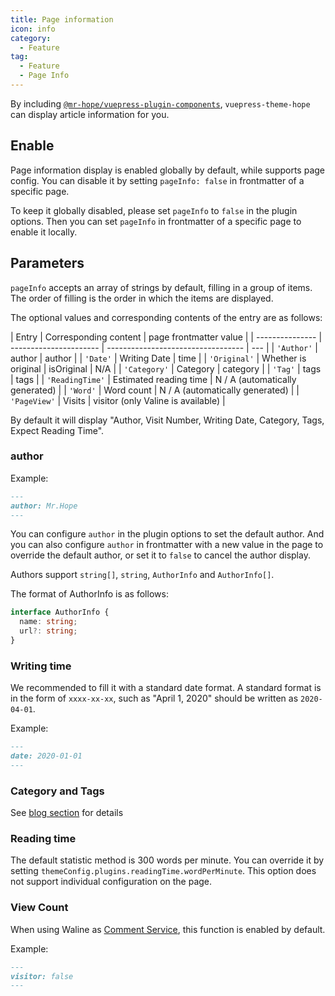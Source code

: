 ```yaml
---
title: Page information
icon: info
category:
  - Feature
tag:
  - Feature
  - Page Info
---
```


By including [`@mr-hope/vuepress-plugin-components`][components], `vuepress-theme-hope` can display article information for you.

<!-- more -->

## Enable

Page information display is enabled globally by default, while supports page config. You can disable it by setting `pageInfo: false` in frontmatter of a specific page.

To keep it globally disabled, please set `pageInfo` to `false` in the plugin options. Then you can set `pageInfo` in frontmatter of a specific page to enable it locally.

## Parameters <Badge text="Support page config" />

`pageInfo` accepts an array of strings by default, filling in a group of items. The order of filling is the order in which the items are displayed.

The optional values and corresponding contents of the entry are as follows:

| Entry           | Corresponding content  | page frontmatter value             |
| --------------- | ---------------------- | ---------------------------------- | --- |
| `'Author'`      | author                 | author                             |
| `'Date'`        | Writing Date           | time                               |
| `'Original'`    | Whether is original    | isOriginal                         | N/A |
| `'Category'`    | Category               | category                           |
| `'Tag'`         | tags                   | tags                               |
| `'ReadingTime'` | Estimated reading time | N / A (automatically generated)    |
| `'Word'`        | Word count             | N / A (automatically generated)    |
| `'PageView'`    | Visits                 | visitor (only Valine is available) |

By default it will display "Author, Visit Number, Writing Date, Category, Tags, Expect Reading Time".

### author <Badge text="Support page config" />

Example:

```md
---
author: Mr.Hope
---
```

You can configure `author` in the plugin options to set the default author. And you can also configure `author` in frontmatter with a new value in the page to override the default author, or set it to `false` to cancel the author display.

Authors support `string[]`, `string`, `AuthorInfo` and `AuthorInfo[]`.

The format of AuthorInfo is as follows:

```ts
interface AuthorInfo {
  name: string;
  url?: string;
}
```

### Writing time

We recommended to fill it with a standard date format. A standard format is in the form of `xxxx-xx-xx`, such as "April 1, 2020" should be written as `2020-04-01`.

Example:

```md
---
date: 2020-01-01
---
```

### Category and Tags

See [blog section](../blog/category-and-tags.md) for details

### Reading time

The default statistic method is 300 words per minute. You can override it by setting `themeConfig.plugins.readingTime.wordPerMinute`. This option does not support individual configuration on the page.

### View Count <Badge text="Support page config" />

When using Waline as [Comment Service](comment.md), this function is enabled by default.

Example:

```md
---
visitor: false
---
```

[components]: https://vuepress-theme-hope.github.io/v2/components/
